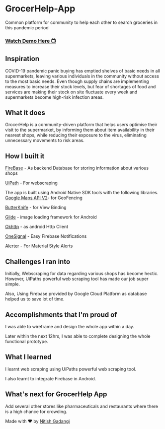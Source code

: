 # GrocerHelp-App
Common platform for community to help each other to search groceries in this pandemic period
### [Watch Demo Here 📺](https://youtu.be/nCjWVuVxNC4)

## Inspiration

COVID-19 pandemic panic buying has emptied shelves of basic needs in all supermarkets, leaving various individuals in the community without access to the most basic needs. Even though supply chains are implementing measures to increase their stock levels, but fear of shortages of food and services are making their stock on site fluctuate every week and supermarkets become high-risk infection areas.

  

## What it does

GrocerHelp is a community-driven platform that helps users optimise their visit to the supermarket, by informing them about item availability in their nearest shops, while reducing their exposure to the virus, eliminating unnecessary movements to risk areas.

  

## How I built it

[FireBase](https://firebase.google.com/) - As backend Database for storing information about various shops

[UiPath](https://www.uipath.com/) - For webscraping

The app is built using Android Native SDK tools with the following libraries.
[Google Maps API V2](https://developers.google.com/maps/documentation)- for GeoFencing

[ButterKnife](https://jakewharton.github.io/butterknife/) - for View Binding

[Glide](https://github.com/bumptech/glide) - image loading framework for Android

[Okhttp](https://square.github.io/okhttp/) - as android Http Client

[OneSignal](https://onesignal.com/) - Easy Firebase Notifications

[Alerter](https://github.com/Tapadoo/Alerter) - For Material Style Alerts
  
  

## Challenges I ran into

Initially, Webscraping for data regarding various shops has become hectic. However, UiPaths powerful web scraping tool has made our job super simple.

Also, Using Firebase provided by Google Cloud Platform as database helped us to save lot of time.

  

## Accomplishments that I'm proud of

I was able to wireframe and design the whole app within a day.

Later within the next 12hrs, I was able to complete designing the whole functional prototype.

  

## What I learned

I learnt web scraping using UiPaths powerful web scraping tool.

I also learnt to integrate Firebase in Android.

  

## What's next for GrocerHelp App

Add several other stores like pharmaceuticals and restaurants where there is a high chance for crowding.

Made with ❤ by [Nitish Gadangi](nitishgadangi.github.io)
